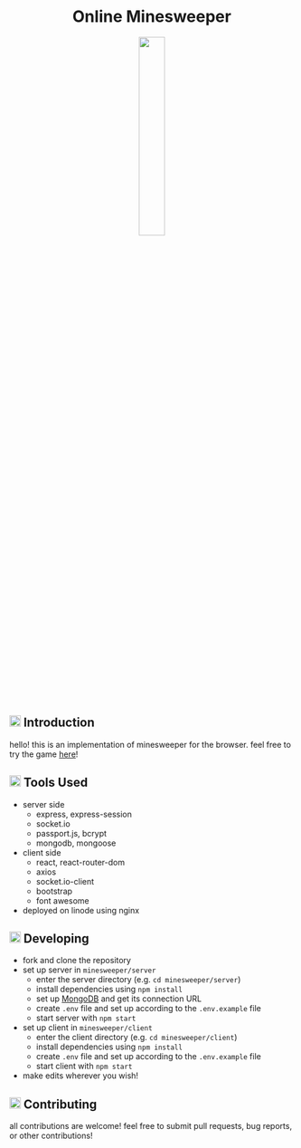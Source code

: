 <h1 align="center">Online Minesweeper</h1>
<p width="100%" align="center">
	<a href="https://minesweeper.live">
		<img src="/client/public/logo192.png" width="30%" align="center">
	</a>
</p>

## <img src="/client/public/logo192.png" width="20px"> Introduction <a name="introduction"></a>
<!--- [![CodeFactor](https://www.codefactor.io/repository/github/penguinuwu/minesweeper/badge/master)](https://www.codefactor.io/repository/github/penguinuwu/minesweeper/overview/master) --->
hello! this is an implementation of minesweeper for the browser. feel free to try the game [here](https://minesweeper.live)!

## <img src="/client/public/logo192.png" width="20px"> Tools Used <a name="tools_used"></a>
- server side
	- express, express-session
	- socket.io
	- passport.js, bcrypt
	- mongodb, mongoose
- client side
	- react, react-router-dom
	- axios
	- socket.io-client
	- bootstrap
	- font awesome
- deployed on linode using nginx

## <img src="/client/public/logo192.png" width="20px"> Developing <a name="developing"></a>
- fork and clone the repository
- set up server in `minesweeper/server`
	- enter the server directory (e.g. `cd minesweeper/server`)
	- install dependencies using `npm install`
	- set up [MongoDB](https://docs.mongodb.com/manual/installation/) and get its connection URL
	- create `.env` file and set up according to the `.env.example` file
	- start server with `npm start`
- set up client in `minesweeper/client`
	- enter the client directory (e.g. `cd minesweeper/client`)
	- install dependencies using `npm install`
	- create `.env` file and set up according to the `.env.example` file
	- start client with `npm start`
- make edits wherever you wish!

## <img src="/client/public/logo192.png" width="20px"> Contributing <a name="contributing"></a>
all contributions are welcome! feel free to submit pull requests, bug reports, or other contributions!

